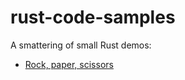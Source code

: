 # rust-code-samples

A smattering of small Rust demos:

- [Rock, paper, scissors](https://play.rust-lang.org/?version=stable&mode=debug&edition=2024&gist=3a2328f2ef983f87a99e23a90825af57)
  
